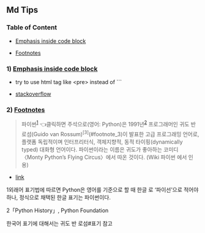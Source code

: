 ## Md Tips

### Table of Content

- [Emphasis inside code block](#1-emphasis-inside-code-block)

- [Footnotes](#2-footnotes)

### 1) [Emphasis inside code block](#1-emphasis-inside-code-block)

- try to use html tag like \<pre> instead of \`\`\`

- [stackoverflow](https://stackoverflow.com/questions/24663685/add-emphasis-github-flavored-markdown-within-code-block)

### 2) [Footnotes](#2-footnotes)

> 파이썬<sup>[1](#footnote_1)</sup> 👈클릭하면 주석으로(영어: Python)은 1991년<sup>[2](#footnote_2)</sup> 프로그래머인 귀도 반 로섬(Guido van Rossum)<sup>[3]</sup>(#footnote_3)이 발표한 고급 프로그래밍 언어로, 플랫폼 독립적이며 인터프리터식, 객체지향적, 동적 타이핑(dynamically typed) 대화형 언어이다. 파이썬이라는 이름은 귀도가 좋아하는 코미디 〈Monty Python’s Flying Circus〉에서 따온 것이다. (Wiki 파이썬 에서 인용)

- [link](https://lynmp.com/ko/article/nu86c16d8f09c9fbd8)

<a name="footnote_1">1</a>외래어 표기법에 따르면 Python은 영어를 기준으로 할 때 한글
로 ‘파이선’으로 적어야 하나, 정식으로 채택된 한글 표기는 파이썬이다.

<a name="footnote_2">2</a>「Python History」, Python Foundation

<a name="footnote_3"></a> 한국어 표기에 대해서는 귀도 반 로섬#표기 참고
